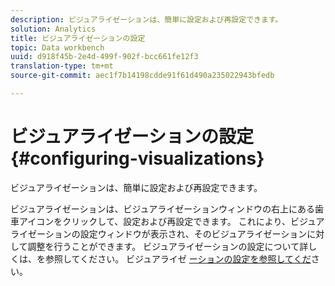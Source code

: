 ```yaml
---
description: ビジュアライゼーションは、簡単に設定および再設定できます。
solution: Analytics
title: ビジュアライゼーションの設定
topic: Data workbench
uuid: d918f45b-2e4d-499f-902f-bcc661fe12f3
translation-type: tm+mt
source-git-commit: aec1f7b14198cdde91f61d490a235022943bfedb

---
```



# ビジュアライゼーションの設定{#configuring-visualizations}

ビジュアライゼーションは、簡単に設定および再設定できます。

ビジュアライゼーションは、ビジュアライゼーションウィンドウの右上にある歯車アイコンをクリックして、設定および再設定できます。 これにより、ビジュアライゼーションの設定ウィンドウが表示され、そのビジュアライゼーションに対して調整を行うことができます。 ビジュアライゼーションの設定について詳しくは、を参照してください。 ビジュアライゼ [ーションの設定を参照してくだ](../../../../home/c-adobe-data-workbench-dashboard/c-visualizations/c-configuring-visualizations.md#concept-edc3c7270ffe429c9aab8ceca429b570)さい。

